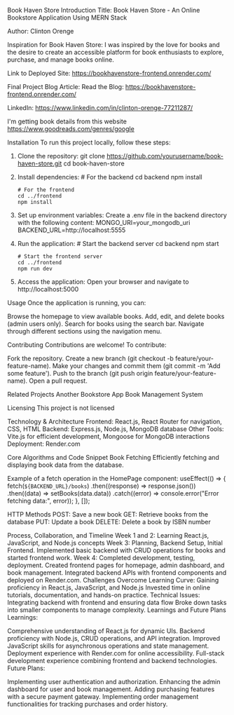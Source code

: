 Book Haven Store
Introduction
Title: Book Haven Store - An Online Bookstore Application Using MERN Stack

Author: Clinton Orenge

Inspiration for Book Haven Store:
I was inspired by the love for books and the desire to create an accessible platform for book enthusiasts to explore, purchase, and manage books online.

Link to Deployed Site: https://bookhavenstore-frontend.onrender.com/

Final Project Blog Article: Read the Blog: https://bookhavenstore-frontend.onrender.com/

LinkedIn: https://www.linkedin.com/in/clinton-orenge-77211287/

I'm getting book details from this website
https://www.goodreads.com/genres/google

Installation
To run this project locally, follow these steps:

1.  Clone the repository:
    git clone https://github.com/yourusername/book-haven-store.git
    cd book-haven-store
2.  Install dependencies: # For the backend
    cd backend
    npm install

        # For the frontend
        cd ../frontend
        npm install

3.  Set up environment variables:
    Create a .env file in the backend directory with the following content:
    MONGO_URI=your_mongodb_uri
    BACKEND_URL=http://localhost:5555
4.  Run the application: # Start the backend server
    cd backend
    npm start

        # Start the frontend server
        cd ../frontend
        npm run dev

5.  Access the application:
    Open your browser and navigate to http://localhost:5000

Usage
Once the application is running, you can:

Browse the homepage to view available books.
Add, edit, and delete books (admin users only).
Search for books using the search bar.
Navigate through different sections using the navigation menu.

Contributing
Contributions are welcome! To contribute:

Fork the repository.
Create a new branch (git checkout -b feature/your-feature-name).
Make your changes and commit them (git commit -m 'Add some feature').
Push to the branch (git push origin feature/your-feature-name).
Open a pull request.

Related Projects
Another Bookstore App
Book Management System

Licensing
This project is not licensed

Technology & Architecture
Frontend: React.js, React Router for navigation, CSS, HTML
Backend: Express.js, Node.js, MongoDB database
Other Tools: Vite.js for efficient development, Mongoose for MongoDB interactions
Deployment: Render.com

Core Algorithms and Code Snippet
Book Fetching
Efficiently fetching and displaying book data from the database.

Example of a fetch operation in the HomePage component:
useEffect(() => {
fetch(`${BACKEND_URL}/books`)
.then((response) => response.json())
.then((data) => setBooks(data.data))
.catch((error) => console.error("Error fetching data:", error));
}, []);

HTTP Methods
POST: Save a new book
GET: Retrieve books from the database
PUT: Update a book
DELETE: Delete a book by ISBN number

Process, Collaboration, and Timeline
Week 1 and 2: Learning React.js, JavaScript, and Node.js concepts
Week 3: Planning, Backend Setup, Initial Frontend. Implemented basic backend with CRUD operations for books and started frontend work.
Week 4: Completed development, testing, deployment. Created frontend pages for homepage, admin dashboard, and book management. Integrated backend APIs with frontend components and deployed on Render.com.
Challenges Overcome
Learning Curve: Gaining proficiency in React.js, JavaScript, and Node.js
Invested time in online tutorials, documentation, and hands-on practice.
Technical Issues: Integrating backend with frontend and ensuring data flow
Broke down tasks into smaller components to manage complexity.
Learnings and Future Plans
Learnings:

Comprehensive understanding of React.js for dynamic UIs.
Backend proficiency with Node.js, CRUD operations, and API integration.
Improved JavaScript skills for asynchronous operations and state management.
Deployment experience with Render.com for online accessibility.
Full-stack development experience combining frontend and backend technologies.
Future Plans:

Implementing user authentication and authorization.
Enhancing the admin dashboard for user and book management.
Adding purchasing features with a secure payment gateway.
Implementing order management functionalities for tracking purchases and order history.
